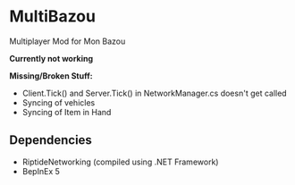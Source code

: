 # MultiBazou
 Multiplayer Mod for Mon Bazou


**Currently not working**

**Missing/Broken Stuff:**
- Client.Tick() and Server.Tick() in NetworkManager.cs doesn't get called
- Syncing of vehicles
- Syncing of Item in Hand

## Dependencies

- RiptideNetworking (compiled using .NET Framework)
- BepInEx 5
